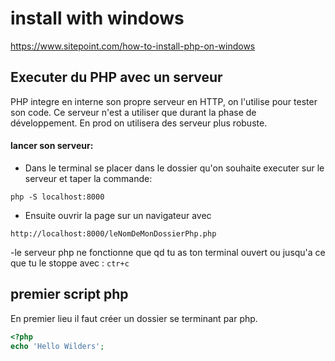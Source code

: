 # **install with windows**

https://www.sitepoint.com/how-to-install-php-on-windows

## **Executer du PHP avec un serveur**

PHP integre en interne son propre serveur en HTTP, on l'utilise pour tester son code.
Ce serveur n'est a utiliser que durant la phase de développement. En prod on utilisera des serveur plus robuste.

#### **lancer son serveur:**

- Dans le terminal se placer dans le dossier qu'on souhaite executer sur le serveur et taper la commande:

```
php -S localhost:8000
```

- Ensuite ouvrir la page sur un navigateur avec

```
http://localhost:8000/leNomDeMonDossierPhp.php

```

-le serveur php ne fonctionne que qd tu as ton terminal ouvert ou jusqu'a ce que tu le stoppe avec : `ctr+c`

## **premier script php**

En premier lieu il faut créer un dossier se terminant par php.

```php
<?php
echo 'Hello Wilders';
```
